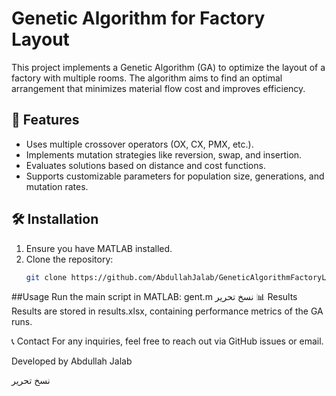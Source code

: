 # Genetic Algorithm for Factory Layout

This project implements a Genetic Algorithm (GA) to optimize the layout of a factory with multiple rooms. The algorithm aims to find an optimal arrangement that minimizes material flow cost and improves efficiency.

## 🚀 Features
- Uses multiple crossover operators (OX, CX, PMX, etc.).
- Implements mutation strategies like reversion, swap, and insertion.
- Evaluates solutions based on distance and cost functions.
- Supports customizable parameters for population size, generations, and mutation rates.

## 🛠️ Installation
1. Ensure you have MATLAB installed.
2. Clone the repository:
   ```sh
   git clone https://github.com/AbdullahJalab/GeneticAlgorithmFactoryLayout.git

##Usage
Run the main script in MATLAB:
gent.m
نسخ
تحرير
📊 Results
Results are stored in results.xlsx, containing performance metrics of the GA runs.

📞 Contact
For any inquiries, feel free to reach out via GitHub issues or email.

Developed by Abdullah Jalab

نسخ
تحرير
